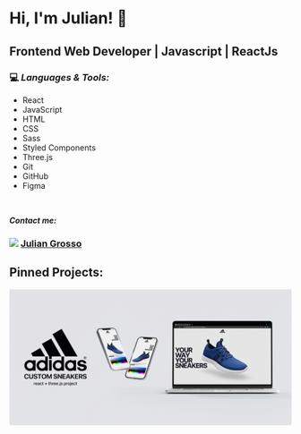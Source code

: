 # Hi, I'm Julian! 👋

## Frontend Web Developer | Javascript | ReactJs

### :computer:  ***Languages & Tools:*** 
-  React
-  JavaScript
-  HTML
-  CSS
-  Sass
-  Styled Components
-  Three.js
-  Git
-  GitHub
-  Figma 

 <br>
  
 ***Contact me:***
 <br>
  ### <img src="https://i.postimg.cc/1tWpxw42/LI-In-Bug.png" width=20> [Julian Grosso](https://www.linkedin.com/in/juliangrosso/)

## Pinned Projects:

<a href="https://juliangrosso.github.io/PasswordSafe/"><img src="./assets/JG_projectShowcase_01.gif" width="auto" height="auto"></a>
